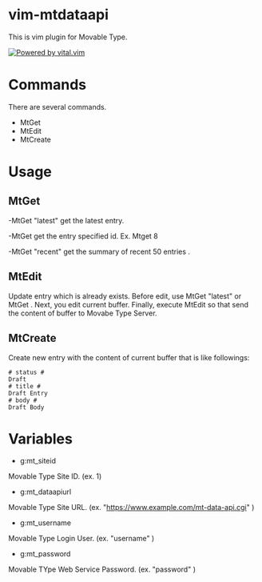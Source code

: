 # vim-mtdataapi

This is vim plugin for Movable Type.

[![Powered by vital.vim](https://img.shields.io/badge/powered%20by-vital.vim-80273f.svg)](https://github.com/vim-jp/vital.vim)

# Commands
There are several commands.

- MtGet
- MtEdit
- MtCreate

# Usage
## MtGet

-MtGet "latest"
get the latest entry.

-MtGet <entry id>
get the entry specified id.
Ex. Mtget 8

-MtGet "recent"
get the summary of recent 50 entries .

## MtEdit
Update entry which is already exists.
Before edit, use MtGet "latest" or MtGet <entry id>.
Next, you edit current buffer.
Finally, execute MtEdit so that send the content of buffer to Movabe Type Server.

## MtCreate
Create new entry with the content of current buffer that is like followings:

    # status #
    Draft
    # title #
    Draft Entry
    # body #
    Draft Body

# Variables

- g:mt_siteid

Movable Type Site ID. (ex. 1)

- g:mt_dataapiurl

Movable Type Site URL. (ex. "https://www.example.com/mt-data-api.cgi" )

- g:mt_username

Movable Type Login User. (ex. "username" )

- g:mt_password

Movable TYpe Web Service Password. (ex. "password" )
